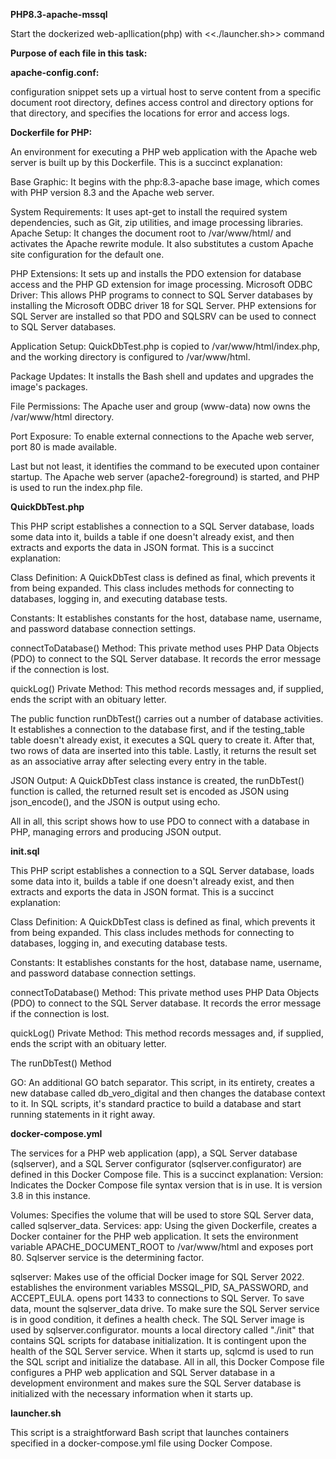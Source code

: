 **PHP8.3-apache-mssql**

Start the dockerized web-apllication(php) with <<./launcher.sh>> command


**Purpose of each file in this task:**

**apache-config.conf:**

configuration snippet sets up a virtual host to serve content from a specific document root directory, defines access control and directory options for that directory, and specifies the locations for error and access logs.

**Dockerfile for PHP:**

An environment for executing a PHP web application with the Apache web server is built up by this Dockerfile. This is a succinct explanation:

Base Graphic: It begins with the php:8.3-apache base image, which comes with PHP version 8.3 and the Apache web server.

System Requirements: It uses apt-get to install the required system dependencies, such as Git, zip utilities, and image processing libraries.
Apache Setup: It changes the document root to /var/www/html/ and activates the Apache rewrite module. It also substitutes a custom Apache site configuration for the default one.

PHP Extensions: It sets up and installs the PDO extension for database access and the PHP GD extension for image processing.
Microsoft ODBC Driver: This allows PHP programs to connect to SQL Server databases by installing the Microsoft ODBC driver 18 for SQL Server.
PHP extensions for SQL Server are installed so that PDO and SQLSRV can be used to connect to SQL Server databases.

Application Setup: QuickDbTest.php is copied to /var/www/html/index.php, and the working directory is configured to /var/www/html.

Package Updates: It installs the Bash shell and updates and upgrades the image's packages.

File Permissions: The Apache user and group (www-data) now owns the /var/www/html directory.

Port Exposure: To enable external connections to the Apache web server, port 80 is made available.

Last but not least, it identifies the command to be executed upon container startup. The Apache web server (apache2-foreground) is started, and PHP is used to run the index.php file.


**QuickDbTest.php**


This PHP script establishes a connection to a SQL Server database, loads some data into it, builds a table if one doesn't already exist, and then extracts and exports the data in JSON format. This is a succinct explanation:

Class Definition: A QuickDbTest class is defined as final, which prevents it from being expanded. This class includes methods for connecting to databases, logging in, and executing database tests.

Constants: It establishes constants for the host, database name, username, and password database connection settings.

connectToDatabase() Method: This private method uses PHP Data Objects (PDO) to connect to the SQL Server database. It records the error message if the connection is lost.

quickLog() Private Method: This method records messages and, if supplied, ends the script with an obituary letter.

The public function runDbTest() carries out a number of database activities. It establishes a connection to the database first, and if the testing_table table doesn't already exist, it executes a SQL query to create it. After that, two rows of data are inserted into this table. Lastly, it returns the result set as an associative array after selecting every entry in the table.

JSON Output: A QuickDbTest class instance is created, the runDbTest() function is called, the returned result set is encoded as JSON using json_encode(), and the JSON is output using echo.

All in all, this script shows how to use PDO to connect with a database in PHP, managing errors and producing JSON output.


**init.sql**


This PHP script establishes a connection to a SQL Server database, loads some data into it, builds a table if one doesn't already exist, and then extracts and exports the data in JSON format. This is a succinct explanation:

Class Definition: A QuickDbTest class is defined as final, which prevents it from being expanded. This class includes methods for connecting to databases, logging in, and executing database tests.

Constants: It establishes constants for the host, database name, username, and password database connection settings.

connectToDatabase() Method: This private method uses PHP Data Objects (PDO) to connect to the SQL Server database. It records the error message if the connection is lost.

quickLog() Private Method: This method records messages and, if supplied, ends the script with an obituary letter.

The runDbTest() Method

GO: An additional GO batch separator.
This script, in its entirety, creates a new database called db_vero_digital and then changes the database context to it. In SQL scripts, it's standard practice to build a database and start running statements in it right away.


**docker-compose.yml**


The services for a PHP web application (app), a SQL Server database (sqlserver), and a SQL Server configurator (sqlserver.configurator) are defined in this Docker Compose file. This is a succinct explanation:
Version: Indicates the Docker Compose file syntax version that is in use. It is version 3.8 in this instance.


Volumes: Specifies the volume that will be used to store SQL Server data, called sqlserver_data.
Services: app: Using the given Dockerfile, creates a Docker container for the PHP web application. It sets the environment variable APACHE_DOCUMENT_ROOT to /var/www/html and exposes port 80. Sqlserver service is the determining factor.

sqlserver: Makes use of the official Docker image for SQL Server 2022. establishes the environment variables MSSQL_PID, SA_PASSWORD, and ACCEPT_EULA. opens port 1433 to connections to SQL Server. To save data, mount the sqlserver_data drive. To make sure the SQL Server service is in good condition, it defines a health check.
The SQL Server image is used by sqlserver.configurator. mounts a local directory called "./init" that contains SQL scripts for database initialization. It is contingent upon the health of the SQL Server service. When it starts up, sqlcmd is used to run the SQL script and initialize the database.
All in all, this Docker Compose file configures a PHP web application and SQL Server database in a development environment and makes sure the SQL Server database is initialized with the necessary information when it starts up.


**launcher.sh**


This script is a straightforward Bash script that launches containers specified in a docker-compose.yml file using Docker Compose.
